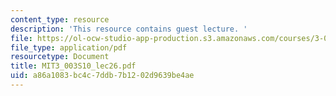 ```yaml
---
content_type: resource
description: 'This resource contains guest lecture. '
file: https://ol-ocw-studio-app-production.s3.amazonaws.com/courses/3-003-principles-of-engineering-practice-spring-2010/a86a1083bc4c7ddb7b1202d9639be4ae_MIT3_003S10_lec26.pdf
file_type: application/pdf
resourcetype: Document
title: MIT3_003S10_lec26.pdf
uid: a86a1083-bc4c-7ddb-7b12-02d9639be4ae
---
```

